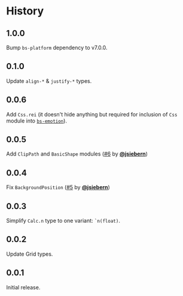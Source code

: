 # History

## 1.0.0
Bump `bs-platform` dependency to v7.0.0.

## 0.1.0
Update `align-*` & `justify-*` types.

## 0.0.6
Add `Css.rei` (it doesn't hide anything but required for inclusion of `Css` module into [`bs-emotion`](https://github.com/alexfedoseev/bs-emotion)).

## 0.0.5
Add `ClipPath` and `BasicShape` modules ([#6](https://github.com/minima-app/re-css/pull/6) by **[@jsiebern](https://github.com/jsiebern)**)

## 0.0.4
Fix `BackgroundPosition` ([#5](https://github.com/minima-app/re-css/pull/5) by **[@jsiebern](https://github.com/jsiebern)**)

## 0.0.3
Simplify `Calc.n` type to one variant: `` `n(float) ``.

## 0.0.2
Update Grid types.

## 0.0.1
Initial release.
